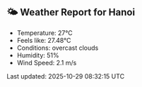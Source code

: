 <!-- WEATHER-START -->
## 🌤 Weather Report for Hanoi

- Temperature: 27°C
- Feels like: 27.48°C
- Conditions: overcast clouds
- Humidity: 51%
- Wind Speed: 2.1 m/s

Last updated: 2025-10-29 08:32:15 UTC
<!-- WEATHER-END -->
